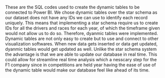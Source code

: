 These are the SQL codes used to create the dynamic tables to be connected to Power BI. We chose dynamic tables over the star schema as our dataset does not have any IDs we can use to identify each record uniquely. This means that implementing a star schema require us to create IDs for all the drivers and races for each year, of which the timeframe given would not allow us to do so.
Therefore, dyanmic tables were implemented. 
Dynamic tables are not only easy to create but to use and connect to other visualization softwares. When new data gets inserted or data get updated, dyanmic tables would get updated as well.  Unlike the star schema system the advantage is that we are able to update our database in real time. This could allow for streamline real time analysis which a nesscary step for the F1 company since in competitions are held year having the ease of use of the dynamic table would make our database feel like ahead of its time. 
